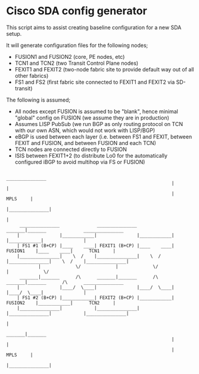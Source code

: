 # Cisco SDA config generator
This script aims to assist creating baseline configuration for a new SDA setup.

It will generate configuration files for the following nodes;

 * FUSION1 and FUSION2 (core, PE nodes, etc)
 * TCN1 and TCN2 (two Transit Control Plane nodes)
 * FEXIT1 and FEXIT2 (two-node fabric site to provide default way out of all other fabrics)
 * FS1 and FS2 (first fabric site connected to FEXIT1 and FEXIT2 via SD-transit)

The following is assumed;

 * All nodes except FUSION is assumed to be "blank", hence minimal "global" config on FUSION (we assume they are in production)
 * Assumes LISP PubSub (we run BGP as only routing protocol on TCN with our own ASN, which would not work with LISP/BGP)
 * eBGP is used between each layer (i.e. between FS1 and FEXIT, between FEXIT and FUSION, and between FUSION and each TCN)
 * TCN nodes are connected directly to FUSION
 * ISIS between FEXIT1+2 (to distribute Lo0 for the automatically configured iBGP to avoid multihop via FS or FUSION)

```
                                                               _______________ 
                                                              |               |
                                                              |      MPLS     |
                                                              |_______________|
                                                                      |
     _______________              _______________              _______|_______              _______________
    |               |____________|               |____________|               |____________|               |
    | FS1 #1 (B+CP) |____    ____| FEXIT1 (B+CP) |____    ____|    FUSION1    |____    ____|      TCN1     |
    |_______________|    \  /    |_______________|    \  /    |_______________|    \  /    |_______________|
            |             \/             |             \/             |             \/            
     _______|_______      /\      _______|_______      /\      _______|_______      /\      _______________
    |               |____/  \____|               |____/  \____|               |____/  \____|               |
    | FS1 #2 (B+CP) |____________| FEXIT2 (B+CP) |____________|    FUSION2    |____________|      TCN2     |
    |_______________|            |_______________|            |_______________|            |_______________|
                                                                      |
                                                               _______|_______ 
                                                              |               |
                                                              |      MPLS     |
                                                              |_______________|

```
